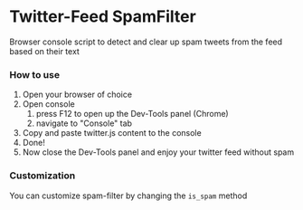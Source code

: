 # Twitter-Feed SpamFilter
Browser console script to detect and clear up spam tweets from the feed based on their text

### How to use
1. Open your browser of choice
1. Open console 
	1. press F12 to open up the Dev-Tools panel (Chrome)	
	1. navigate to "Console" tab
1. Copy and paste twitter.js content to the console
1. Done!
1. Now close the Dev-Tools panel and enjoy your twitter feed without spam

### Customization
You can customize spam-filter by changing the ```is_spam``` method
